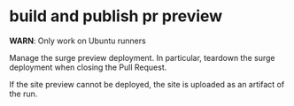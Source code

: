 # build and publish pr preview

**WARN**: Only work on Ubuntu runners

Manage the surge preview deployment. In particular, teardown the surge deployment when closing the Pull Request.

If the site preview cannot be deployed, the site is uploaded as an artifact of the run.
